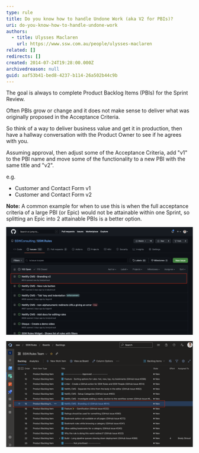 ```yaml
---
type: rule
title: Do you know how to handle Undone Work (aka V2 for PBIs)?
uri: do-you-know-how-to-handle-undone-work
authors:
  - title: Ulysses Maclaren
    url: https://www.ssw.com.au/people/ulysses-maclaren
related: []
redirects: []
created: 2014-07-24T19:28:00.000Z
archivedreason: null
guid: aaf53b41-bed8-4237-b114-26a502b44c9b
---
```

The goal is always to complete Product Backlog Items (PBIs) for the Sprint Review.

Often PBIs grow or change and it does not make sense to deliver what was originally proposed in the Acceptance Criteria.

<!--endintro-->

So think of a way to deliver business value and get it in production, then have a hallway conversation with the Product Owner to see if he agrees with you.

Assuming approval, then adjust some of the Acceptance Criteria, add "v1" to the PBI name and move some of the functionality to a new PBI with the same title and "v2".

e.g.

* Customer and Contact Form v1
* Customer and Contact Form v2

**Note:** A common example for when to use this is when the full acceptance criteria of a large PBI (or Epic) would not be attainable within one Sprint, so splitting an Epic into 2 attainable PBIs is a better option.

![Figure: A v2 PBI in GitHub](2021-07-30_14-58-22.png)

![Figure: A v2 PBI in Azure DevOps](2021-07-30_14-59-25.png)